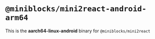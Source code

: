 # `@miniblocks/mini2react-android-arm64`

This is the **aarch64-linux-android** binary for `@miniblocks/mini2react`

